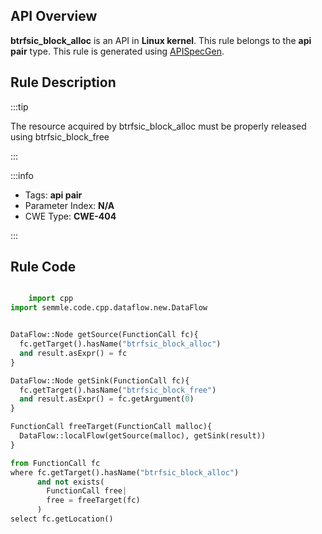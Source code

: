 ---
---


## API Overview
**btrfsic_block_alloc** is an API in **Linux kernel**. This rule belongs to the **api pair** type. This rule is generated using [APISpecGen](../../tools/APISpecGen).
## Rule Description

:::tip

The resource acquired by btrfsic_block_alloc must be properly released using btrfsic_block_free

:::

:::info

- Tags: **api pair**
- Parameter Index: **N/A**
- CWE Type: **CWE-404**

:::

## Rule Code
```python

    import cpp
import semmle.code.cpp.dataflow.new.DataFlow


DataFlow::Node getSource(FunctionCall fc){
  fc.getTarget().hasName("btrfsic_block_alloc")
  and result.asExpr() = fc
}

DataFlow::Node getSink(FunctionCall fc){
  fc.getTarget().hasName("btrfsic_block_free")
  and result.asExpr() = fc.getArgument(0)
}

FunctionCall freeTarget(FunctionCall malloc){
  DataFlow::localFlow(getSource(malloc), getSink(result))
}

from FunctionCall fc
where fc.getTarget().hasName("btrfsic_block_alloc")
      and not exists(
        FunctionCall free| 
        free = freeTarget(fc)
      )
select fc.getLocation()

    
```
